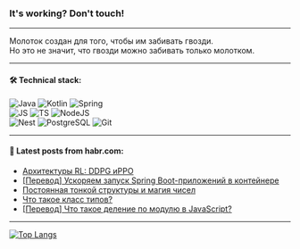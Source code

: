 ### It's working? Don't touch!

---
Молоток создан для того, чтобы им забивать гвозди. <br>
Но это не значит, что гвозди можно забивать только молотком.

---

#### 🛠️ Technical stack:

![Java](https://img.shields.io/badge/Java-informational?logo=Oracle&style=flat&logoColor=white&color=FF4500)
![Kotlin](https://img.shields.io/badge/Kotlin-informational?logo=Kotlin&style=flat&logoColor=white&color=774D97)
![Spring](https://img.shields.io/badge/SpringBoot-informational?logo=SpringBoot&style=flat&logoColor=white&color=6DB33F) <br>
![JS](https://img.shields.io/badge/JS-informational?logo=javaScript&style=flat&logoColor=black&color=F7Df1E)
![TS](https://img.shields.io/badge/TypeScript-informational?logo=typeScript&style=flat&logoColor=black&color=0667A8)
![NodeJS](https://img.shields.io/badge/NodeJS-informational?logo=node.js&style=flat&logoColor=white&color=70A760) <br>
![Nest](https://img.shields.io/badge/NestJS-informational?logo=NestJS&style=flat&logoColor=white&color=E0234E)
![PostgreSQL](https://img.shields.io/badge/PostgreSQL-informational?logo=PostgreSQL&style=flat&logoColor=white&color=DAA520)
![Git](https://img.shields.io/badge/Git-informational?logo=git&style=flat&logoColor=white&color=778899)

___

#### 💬 Latest posts from habr.com:

<!-- BLOG-POST-LIST:START -->
- [Архитектуры RL: DDPG иPPO](https://habr.com/ru/companies/otus/articles/771412/?utm_source=habrahabr&utm_medium=rss&utm_campaign=771412)
- [[Перевод] Ускоряем запуск Spring Boot-приложений в контейнере](https://habr.com/ru/companies/otus/articles/771738/?utm_source=habrahabr&utm_medium=rss&utm_campaign=771738)
- [Постоянная тонкой структуры и магия чисел](https://habr.com/ru/articles/771906/?utm_source=habrahabr&utm_medium=rss&utm_campaign=771906)
- [Что такое класс типов?](https://habr.com/ru/articles/771896/?utm_source=habrahabr&utm_medium=rss&utm_campaign=771896)
- [[Перевод] Что такое деление по модулю в JavaScript?](https://habr.com/ru/articles/770522/?utm_source=habrahabr&utm_medium=rss&utm_campaign=770522)
<!-- BLOG-POST-LIST:END -->

---
[![Top Langs](https://github-readme-stats-git-master-advtsetting-gmailcom.vercel.app/api/top-langs/?username=zloylis&langs_count=10&hide_title=false&title_color=e6edf3&size_weight=0.5&count_weight=0.5&layout=compact&hide_border=true&theme=dracula)](https://github.com/zloylis)

<!-- ![GitHub stats](https://github-readme-stats-git-master-advtsetting-gmailcom.vercel.app/api?username=zloylis&show_icons=true&hide_border=true&theme=dracula&hide_title=true&include_all_commits=true&count_private=true&hide=contribs&hide_rank=true) -->
